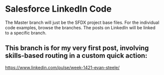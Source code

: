 # Salesforce LinkedIn Code

The Master branch will just be the SFDX project base files. For the individual code examples, browse the branches. The posts on LinkedIn will be linked to a specific branch.

## This branch is for my very first post, involving skills-based routing in a custom quick action:
https://www.linkedin.com/pulse/week-1421-evan-steele/
